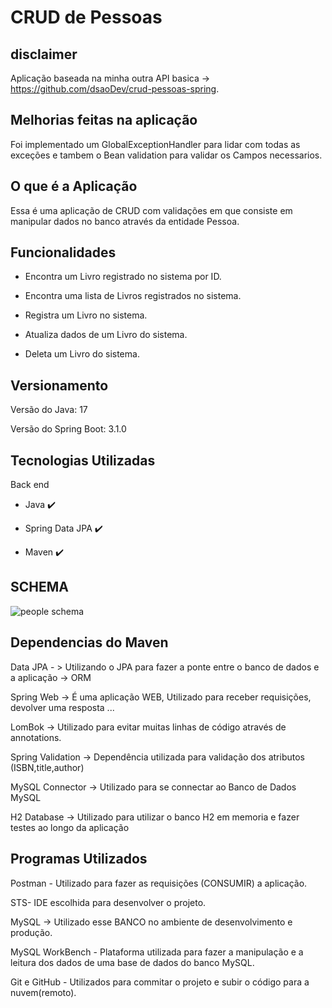# CRUD de Pessoas

## disclaimer
Aplicação baseada na minha outra API basica -> https://github.com/dsaoDev/crud-pessoas-spring.

## Melhorias feitas na aplicação 
Foi implementado um GlobalExceptionHandler para lidar com todas as exceções e tambem o Bean validation para validar os Campos necessarios.

## O que é a Aplicação

Essa é uma aplicação de CRUD com validações em que consiste em manipular dados no banco através da entidade Pessoa.

##	Funcionalidades

- Encontra um Livro registrado no sistema por ID.

- Encontra uma lista de Livros registrados no sistema.

- Registra um Livro no sistema.

- Atualiza dados de um Livro do sistema.

- Deleta um Livro do sistema.

## Versionamento 

  Versão do Java: 17

  Versão do Spring Boot: 3.1.0
  
## Tecnologias Utilizadas

Back end

- Java :heavy_check_mark:

- Spring Data JPA :heavy_check_mark:

- Maven :heavy_check_mark:

## SCHEMA

![people schema](https://github.com/dsaoDev/people-api/assets/129787872/d55f012d-99ad-45a1-9f54-be2372d670d7)

## Dependencias do Maven

Data JPA - > Utilizando o JPA para fazer a ponte entre o banco de dados e a aplicação -> ORM

Spring Web -> É uma aplicação WEB, Utilizado para receber requisições, devolver uma resposta ...

LomBok -> Utilizado para evitar muitas linhas de código através de annotations.

Spring Validation -> Dependência utilizada para validação dos atributos (ISBN,title,author)

MySQL Connector -> Utilizado para se connectar ao Banco de Dados MySQL

H2 Database -> Utilizado para utilizar o banco H2 em memoria e fazer testes ao longo da aplicação

## Programas Utilizados
Postman - Utilizado para fazer as requisições (CONSUMIR) a aplicação.

STS- IDE escolhida para desenvolver o projeto.

MySQL -> Utilizado esse BANCO no ambiente de desenvolvimento e produção.

MySQL WorkBench - Plataforma utilizada para fazer a manipulação e a leitura dos dados de uma base de dados do banco MySQL.

Git e GitHub - Utilizados para commitar o projeto e subir o código para a nuvem(remoto). 

